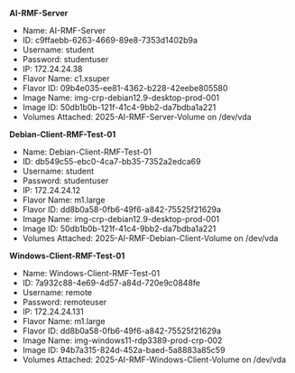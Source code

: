 **AI-RMF-Server**

- Name: AI-RMF-Server
- ID: c9ffaebb-6263-4669-89e8-7353d1402b9a
- Username: student
- Password: studentuser
- IP: 172.24.24.38
- Flavor Name: c1.xsuper
- Flavor ID: 09b4e035-ee81-4362-b228-42eebe805580
- Image Name: img-crp-debian12.9-desktop-prod-001
- Image ID: 50db1b0b-121f-41c4-9bb2-da7bdba1a221
- Volumes Attached: 2025-AI-RMF-Server-Volume on /dev/vda



**Debian-Client-RMF-Test-01**

- Name: Debian-Client-RMF-Test-01
- ID: db549c55-ebc0-4ca7-bb35-7352a2edca69
- Username: student
- Password: studentuser
- IP: 172.24.24.12
- Flavor Name: m1.large
- Flavor ID: dd8b0a58-0fb6-49f6-a842-75525f21629a
- Image Name: img-crp-debian12.9-desktop-prod-001
- Image ID: 50db1b0b-121f-41c4-9bb2-da7bdba1a221
- Volumes Attached: 2025-AI-RMF-Debian-Client-Volume on /dev/vda



**Windows-Client-RMF-Test-01**

- Name: Windows-Client-RMF-Test-01
- ID: 7a932c88-4e69-4d57-a84d-720e9c0848fe
- Username: remote
- Password: remoteuser
- IP: 172.24.24.131
- Flavor Name: m1.large
- Flavor ID: dd8b0a58-0fb6-49f6-a842-75525f21629a
- Image Name: img-windows11-rdp3389-prod-crp-002
- Image ID: 94b7a315-824d-452a-baed-5a8883a85c59
- Volumes Attached: 2025-AI-RMF-Windows-Client-Volume on /dev/vda

